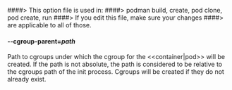 ####> This option file is used in:
####>   podman build, create, pod clone, pod create, run
####> If you edit this file, make sure your changes
####> are applicable to all of those.
#### **--cgroup-parent**=*path*

Path to cgroups under which the cgroup for the <<container|pod>> will be created. If the
path is not absolute, the path is considered to be relative to the cgroups path
of the init process. Cgroups will be created if they do not already exist.
